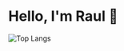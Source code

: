 # Hello, I'm Raul 👋

![Top Langs](https://github-readme-stats.vercel.app/api/top-langs/?username=rauljcastillo&theme=radical&layout=pie&langs_count=6&exclude_repo=LFP_Practica1_202001932)


<!--
**rauljcastillo/rauljcastillo** is a ✨ _special_ ✨ repository because its `README.md` (this file) appears on your GitHub profile.

Here are some ideas to get you started:

- 🔭 I’m currently working on ...
- 🌱 I’m currently learning ...
- 👯 I’m looking to collaborate on ...
- 🤔 I’m looking for help with ...
- 💬 Ask me about ...
- 📫 How to reach me: ...
- 😄 Pronouns: ...
- ⚡ Fun fact: ...
-->
